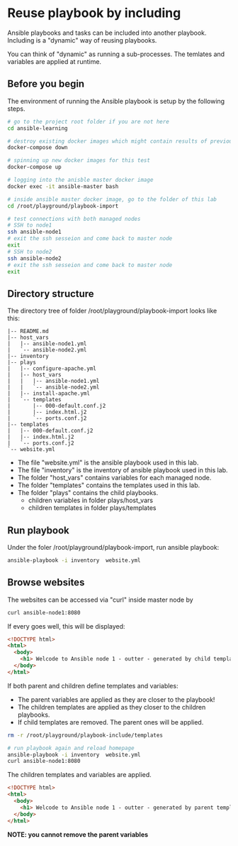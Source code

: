 # Reuse playbook by including
Ansible playbooks and tasks can be included into another playbook. Including is a "dynamic" way of reusing playbooks. 

You can think of "dynamic" as running a sub-processes. The temlates and variables are applied at runtime.  

## Before you begin
The environment of running the Ansible playbook is setup by the following steps. 
```bash
# go to the project root folder if you are not here
cd ansible-learning

# destroy existing docker images which might contain results of previous running of playbooks
docker-compose down

# spinning up new docker images for this test
docker-compose up

# logging into the anisble master docker image
docker exec -it ansible-master bash

# inside ansible master docker image, go to the folder of this lab
cd /root/playground/playbook-import

# test connections with both managed nodes
# SSH to node1
ssh ansible-node1
# exit the ssh sesseion and come back to master node
exit
# SSH to node2
ssh ansible-node2
# exit the ssh sesseion and come back to master node
exit
```

## Directory structure
The directory tree of folder /root/playground/playbook-import looks like this:
```text
|-- README.md
|-- host_vars
|   |-- ansible-node1.yml
|   `-- ansible-node2.yml
|-- inventory
|-- plays
|   |-- configure-apache.yml
|   |-- host_vars
|   |   |-- ansible-node1.yml
|   |   `-- ansible-node2.yml
|   |-- install-apache.yml
|   `-- templates
|       |-- 000-default.conf.j2
|       |-- index.html.j2
|       `-- ports.conf.j2
|-- templates
|   |-- 000-default.conf.j2
|   |-- index.html.j2
|   `-- ports.conf.j2
`-- website.yml
```
* The file "website.yml" is the ansible playbook used in this lab.
* The file "inventory" is the inventory of ansible playbook used in this lab.
* The folder "host_vars" contains variables for each managed node.
* The folder "templates" contains the templates used in this lab.
* The folder "plays" contains the child playbooks.
  * children variables in folder plays/host_vars
  * children templates in folder plays/templates

## Run playbook
Under the foler /root/playground/playbook-import, run ansible playbook:
```bash
ansible-playbook -i inventory  website.yml
```

## Browse websites
The websites can be accessed via "curl" inside master node by 
```bash
curl ansible-node1:8080
```

If every goes well, this will be displayed:
```html
<!DOCTYPE html>
<html>
  <body>
    <h1> Welcode to Ansible node 1 - outter - generated by child template!
  </body>
</html>
```
If both parent and children define templates and variables:
* The parent variables are applied as they are closer to the playbook!
* The children templates are applied as they closer to the children playbooks.
* If child templates are removed. The parent ones will be applied. 
```bash
rm -r /root/playground/playbook-include/templates

# run playbook again and reload homepage
ansible-playbook -i inventory  website.yml
curl ansible-node1:8080
```

The children templates and variables are applied.
```html
<!DOCTYPE html>
<html>
  <body>
    <h1> Welcode to Ansible node 1 - outter - generated by parent template!
  </body>
</html>
```

**NOTE: you cannot remove the parent variables**
